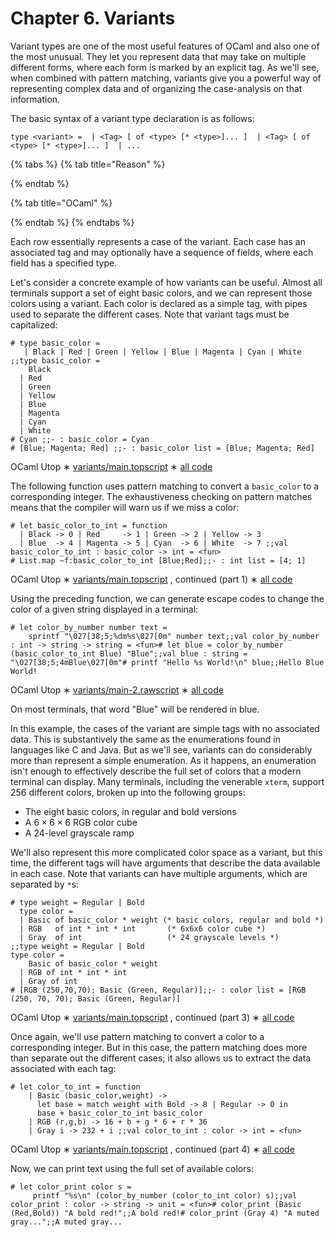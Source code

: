 # Chapter 6. Variants

Variant types are one of the most useful features of OCaml and also one of the most unusual. They let you represent data that may take on multiple different forms, where each form is marked by an explicit tag. As we'll see, when combined with pattern matching, variants give you a powerful way of representing complex data and of organizing the case-analysis on that information.

The basic syntax of a variant type declaration is as follows:

```text
type <variant> =  | <Tag> [ of <type> [* <type>]... ]  | <Tag> [ of <type> [* <type>]... ]  | ...
```

{% tabs %}
{% tab title="Reason" %}

{% endtab %}

{% tab title="OCaml" %}

{% endtab %}
{% endtabs %}

Each row essentially represents a case of the variant. Each case has an associated tag and may optionally have a sequence of fields, where each field has a specified type.

Let's consider a concrete example of how variants can be useful. Almost all terminals support a set of eight basic colors, and we can represent those colors using a variant. Each color is declared as a simple tag, with pipes used to separate the different cases. Note that variant tags must be capitalized:

```text
# type basic_color =
   | Black | Red | Green | Yellow | Blue | Magenta | Cyan | White ;;type basic_color =
    Black
  | Red
  | Green
  | Yellow
  | Blue
  | Magenta
  | Cyan
  | White
# Cyan ;;- : basic_color = Cyan
# [Blue; Magenta; Red] ;;- : basic_color list = [Blue; Magenta; Red]
```

OCaml Utop ∗ [variants/main.topscript](http://github.com/realworldocaml/examples/blob/master/code/variants/main.topscript) ∗ [all code](http://github.com/realworldocaml/examples/)

The following function uses pattern matching to convert a `basic_color` to a corresponding integer. The exhaustiveness checking on pattern matches means that the compiler will warn us if we miss a color:

```text
# let basic_color_to_int = function
  | Black -> 0 | Red     -> 1 | Green -> 2 | Yellow -> 3
  | Blue  -> 4 | Magenta -> 5 | Cyan  -> 6 | White  -> 7 ;;val basic_color_to_int : basic_color -> int = <fun>
# List.map ~f:basic_color_to_int [Blue;Red];;- : int list = [4; 1]
```

OCaml Utop ∗ [variants/main.topscript](http://github.com/realworldocaml/examples/blob/master/code/variants/main.topscript) , continued \(part 1\) ∗ [all code](http://github.com/realworldocaml/examples/)

Using the preceding function, we can generate escape codes to change the color of a given string displayed in a terminal:

```text
# let color_by_number number text =
    sprintf "\027[38;5;%dm%s\027[0m" number text;;val color_by_number : int -> string -> string = <fun># let blue = color_by_number (basic_color_to_int Blue) "Blue";;val blue : string = "\027[38;5;4mBlue\027[0m"# printf "Hello %s World!\n" blue;;Hello Blue World!
```

OCaml Utop ∗ [variants/main-2.rawscript](http://github.com/realworldocaml/examples/blob/master/code/variants/main-2.rawscript) ∗ [all code](http://github.com/realworldocaml/examples/)

On most terminals, that word "Blue" will be rendered in blue.

In this example, the cases of the variant are simple tags with no associated data. This is substantively the same as the enumerations found in languages like C and Java. But as we'll see, variants can do considerably more than represent a simple enumeration. As it happens, an enumeration isn't enough to effectively describe the full set of colors that a modern terminal can display. Many terminals, including the venerable `xterm`, support 256 different colors, broken up into the following groups:

* The eight basic colors, in regular and bold versions
* A 6 × 6 × 6 RGB color cube
* A 24-level grayscale ramp

We'll also represent this more complicated color space as a variant, but this time, the different tags will have arguments that describe the data available in each case. Note that variants can have multiple arguments, which are separated by `*`s:

```text
# type weight = Regular | Bold
  type color =
  | Basic of basic_color * weight (* basic colors, regular and bold *)
  | RGB   of int * int * int       (* 6x6x6 color cube *)
  | Gray  of int                   (* 24 grayscale levels *)
;;type weight = Regular | Bold
type color =
    Basic of basic_color * weight
  | RGB of int * int * int
  | Gray of int
# [RGB (250,70,70); Basic (Green, Regular)];;- : color list = [RGB (250, 70, 70); Basic (Green, Regular)]
```

OCaml Utop ∗ [variants/main.topscript](http://github.com/realworldocaml/examples/blob/master/code/variants/main.topscript) , continued \(part 3\) ∗ [all code](http://github.com/realworldocaml/examples/)

Once again, we'll use pattern matching to convert a color to a corresponding integer. But in this case, the pattern matching does more than separate out the different cases; it also allows us to extract the data associated with each tag:

```text
# let color_to_int = function
    | Basic (basic_color,weight) ->
      let base = match weight with Bold -> 8 | Regular -> 0 in
      base + basic_color_to_int basic_color
    | RGB (r,g,b) -> 16 + b + g * 6 + r * 36
    | Gray i -> 232 + i ;;val color_to_int : color -> int = <fun>
```

OCaml Utop ∗ [variants/main.topscript](http://github.com/realworldocaml/examples/blob/master/code/variants/main.topscript) , continued \(part 4\) ∗ [all code](http://github.com/realworldocaml/examples/)

Now, we can print text using the full set of available colors:

```text
# let color_print color s =
     printf "%s\n" (color_by_number (color_to_int color) s);;val color_print : color -> string -> unit = <fun># color_print (Basic (Red,Bold)) "A bold red!";;A bold red!# color_print (Gray 4) "A muted gray...";;A muted gray...
```

